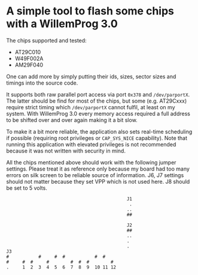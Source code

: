 A simple tool to flash some chips with a WillemProg 3.0
=======================================================

The chips supported and tested:
* AT29C010
* W49F002A
* AM29F040

One can add more by simply putting their ids, sizes, sector sizes and timings into the source code.

It supports both raw parallel port access via port `0x378` and `/dev/parportX`. The latter should be find for most of the chips, but some (e.g. AT29Cxxx) require strict timing which `/dev/parportX` cannot fulfil, at least on my system. With WillemProg 3.0 every memory access required a full address to be shifted over and over again making it a bit slow.

To make it a bit more reliable, the application also sets real-time scheduling if possible (requiring root privileges or `CAP_SYS_NICE` capability). Note that running this application with elevated privileges is not recommended because it was not written with security in mind.

All the chips mentioned above should work with the following jumper settings. Please treat it as reference only because my board had too many errors on silk screen to be reliable source of information. J6, J7 settings should not matter because they set VPP which is not used here. J8 should be set to 5 volts.

```
                                             J1
                                              .
                                             ..
                                             ##

                                             J2
                                             ##
                                             ..
                                             .
                                             .
J3
#           #     #  #           #  #
#     #  #     #        #  #  #        #
.     1  2  3  4  5  6  7  8  9  10 11 12
```

